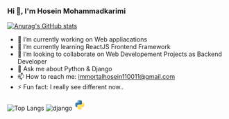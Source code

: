 ### Hi 👋, I'm Hosein Mohammadkarimi



[![Anurag's GitHub stats](https://github-readme-stats.vercel.app/api?username=anuraghazra)](https://github.com/hosein110011/github-readme-stats)



- 🔭 I’m currently working on Web appliacations
- 🌱 I’m currently learning ReactJS Frontend Framework
- 👯 I’m looking to collaborate on Web Developement Projects as Backend Developer
- 💬 Ask me about Python & Django
- 📫 How to reach me: immortalhosein110011@gmail.com
- ⚡ Fun fact: I really see different now..



<img src="https://camo.githubusercontent.com/05f69986e2e64a5e901f37ec8ccddef9e2fa7a681b13add97923bbc6cf5b2bcf/68747470733a2f2f6769746875622d726561646d652d73746174732e76657263656c2e6170702f6170692f746f702d6c616e67732f3f757365726e616d653d616e7572616768617a7261266c61796f75743d646f6e7574" alt="Top Langs" data-canonical-src="https://github-readme-stats.vercel.app/api/top-langs/?username=hosein110011&amp;layout=donut" style="max-width: 100%;">



<img src="https://user-images.githubusercontent.com/29748439/177030588-a1916efd-384b-439a-9b30-24dd24dd48b6.png" alt="django" width="40" height="26" style="max-width: 100%;">
<img src="https://raw.githubusercontent.com/devicons/devicon/master/icons/python/python-original.svg" alt="python" width="26" height="26" style="max-width: 100%;">

